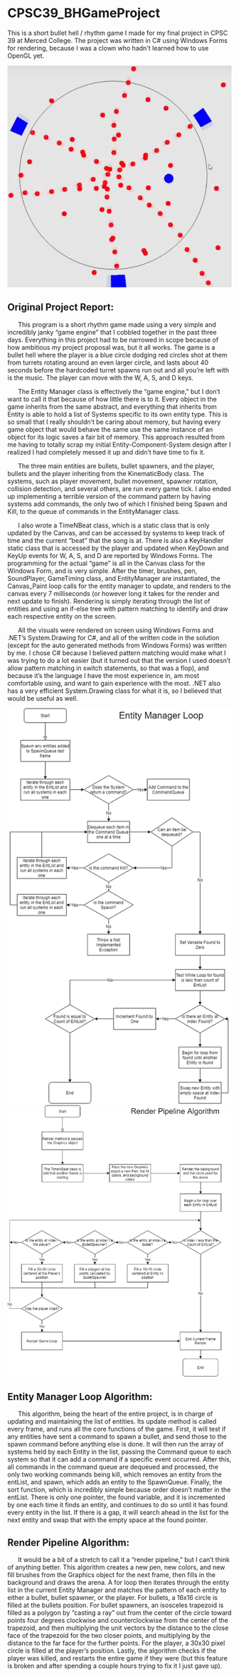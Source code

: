 # CPSC39_BHGameProject
This is a short bullet hell / rhythm game I made for my final project in CPSC 39 at Merced College. The project was written in C# using Windows Forms for rendering, because I was a clown who hadn't learned how to use OpenGL yet.

![image9](images/image9.png)

## Original Project Report:

&nbsp;&nbsp;&nbsp;&nbsp;&nbsp;&nbsp;This program is a short rhythm game made using a very simple and incredibly janky “game engine” that I cobbled together in the past three days. Everything in this project had to be narrowed in scope because of how ambitious my project proposal was, but it all works. The game is a bullet hell where the player is a blue circle dodging red circles shot at them from turrets rotating around an even larger circle, and lasts about 40 seconds before the hardcoded turret spawns run out and all you’re left with is the music. The player can move with the W, A, S, and D keys. 

&nbsp;&nbsp;&nbsp;&nbsp;&nbsp;&nbsp;The Entity Manager class is effectively the “game engine,” but I don’t want to call it that because of how little there is to it. Every object in the game inherits from the same abstract, and everything that inherits from Entity is able to hold a list of Systems specific to its own entity type. This is so small that I really shouldn’t be caring about memory, but having every game object that would behave the same use the same instance of an object for its logic saves a fair bit of memory. This approach resulted from me having to totally scrap my initial Entity-Component-System design after I realized I had completely messed it up and didn’t have time to fix it. 

&nbsp;&nbsp;&nbsp;&nbsp;&nbsp;&nbsp;The three main entities are bullets, bullet spawners, and the player, bullets and the player inheriting from the KinematicBody class. The systems, such as player movement, bullet movement, spawner rotation, collision detection, and several others, are run every game tick. I also ended up implementing a terrible version of the command pattern by having systems add commands, the only two of which I finished being Spawn and Kill, to the queue of commands in the EntityManager class. 

&nbsp;&nbsp;&nbsp;&nbsp;&nbsp;&nbsp;I also wrote a TimeNBeat class, which is a static class that is only updated by the Canvas, and can be accessed by systems to keep track of time and the current “beat” that the song is at. There is also a KeyHandler static class that is accessed by the player and updated when KeyDown and KeyUp events for W, A, S, and D are reported by Windows Forms. The programming for the actual “game” is all in the Canvas class for the Windows Form, and is very simple. After the timer, brushes, pen, SoundPlayer, GameTiming class, and EntityManager are instantiated, the Canvas_Paint loop calls for the entity manager to update, and renders to the canvas every 7 milliseconds (or however long it takes for the render and next update to finish). Rendering is simply iterating through the list of entities and using an if-else tree with pattern matching to identify and draw each respective entity on the screen. 

&nbsp;&nbsp;&nbsp;&nbsp;&nbsp;&nbsp;All the visuals were rendered on screen using Windows Forms and .NET’s System.Drawing for C#, and all of the written code in the solution (except for the auto generated methods from Windows Forms) was written by me. I chose C# because I believed pattern matching would make what I was trying to do a lot easier (but it turned out that the version I used doesn’t allow pattern matching in switch statements, so that was a flop), and because it’s the language I have the most experience in, am most comfortable using, and want to gain experience with the most. .NET also has a very efficient System.Drawing class for what it is, so I believed that would be useful as well.

![image8](images/image8.png)
![image3](images/image3.png)

## Entity Manager Loop Algorithm:
&nbsp;&nbsp;&nbsp;&nbsp;&nbsp;&nbsp;This algorithm, being the heart of the entire project, is in charge of updating and maintaining the list of entities. Its update method is called every frame, and runs all the core functions of the game. First, it will test if any entities have sent a command to spawn a bullet, and send those to the spawn command before anything else is done. It will then run the array of systems held by each Entity in the list, passing the Command queue to each system so that it can add a command if a specific event occurred. After this, all commands in the command queue are dequeued and processed, the only two working commands being kill, which removes an entity from the entList, and spawn, which adds an entity to the SpawnQueue. Finally, the sort function, which is incredibly simple because order doesn’t matter in the entList. There is only one pointer, the found variable, and it is incremented by one each time it finds an entity, and continues to do so until it has found every entity in the list. If there is a gap, it will search ahead in the list for the next entity and swap that with the empty space at the found pointer.
    
    
## Render Pipeline Algorithm:
&nbsp;&nbsp;&nbsp;&nbsp;&nbsp;&nbsp;It would be a bit of a stretch to call it a “render pipeline,” but I can’t think of anything better. This algorithm creates a new pen, new colors, and new fill brushes from the Graphics object for the next frame, then fills in the background and draws the arena. A for loop then iterates through the entity list in the current Entity Manager and matches the pattern of each entity to either a bullet, bullet spawner, or the player. For bullets, a 16x16 circle is filled at the bullets position. For bullet spawners, an isosceles trapezoid is filled as a polygon by “casting a ray” out from the center of the circle toward points four degrees clockwise and counterclockwise from the center of the trapezoid, and then multiplying the unit vectors by the distance to the close face of the trapezoid for the two closer points, and multiplying by the distance to the far face for the further points. For the player, a 30x30 pixel circle is filled at the player’s position. Lastly, the algorithm checks if the player was killed, and restarts the entire game if they were (but this feature is broken and after spending a couple hours trying to fix it I just gave up).
